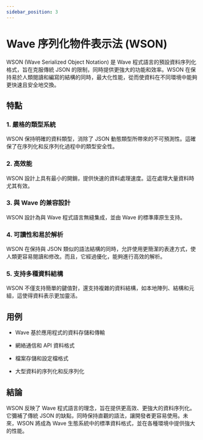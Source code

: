 ```yaml
---
sidebar_position: 3
---
```


# Wave 序列化物件表示法 (WSON)
WSON (Wave Serialized Object Notation) 是 Wave 程式語言的預設資料序列化格式，旨在克服傳統 JSON 的限制，同時提供更強大的功能和效率。WSON 在保持易於人類閱讀和編寫的結構的同時，最大化性能，從而使資料在不同環境中能夠更快速且安全地交換。

## 特點
### 1. 嚴格的類型系統
WSON 保持明確的資料類型，消除了 JSON 動態類型所帶來的不可預測性。這確保了在序列化和反序列化過程中的類型安全性。

### 2. 高效能
WSON 設計上具有最小的開銷，提供快速的資料處理速度。這在處理大量資料時尤其有效。

### 3. 與 Wave 的兼容設計
WSON 設計為與 Wave 程式語言無縫集成，並由 Wave 的標準庫原生支持。

### 4. 可讀性和易於解析
WSON 在保持與 JSON 類似的語法結構的同時，允許使用更簡潔的表達方式，使人類更容易閱讀和修改。而且，它經過優化，能夠進行高效的解析。

### 5. 支持多種資料結構
WSON 不僅支持簡單的鍵值對，還支持複雜的資料結構，如本地陣列、結構和元組，這使得資料表示更加靈活。

## 用例
* Wave 基於應用程式的資料存儲和傳輸

* 網絡通信和 API 資料格式

* 檔案存儲和設定檔格式

* 大型資料的序列化和反序列化

## 結論
WSON 反映了 Wave 程式語言的理念，旨在提供更高效、更強大的資料序列化。它彌補了傳統 JSON 的缺點，同時保持直觀的語法，讓開發者更容易使用。未來，WSON 將成為 Wave 生態系統中的標準資料格式，並在各種環境中提供強大的性能。
